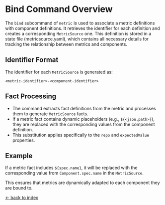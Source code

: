 # Bind Command Overview

The `bind` subcommand of `metric` is used to associate a metric definitions with component definitions. It retrieves the identifier for each definition and creates a corresponding `MetricSource` one. This definition is stored in a state file (metricsource.yaml), which contains all necessary details for tracking the relationship between metrics and components.

## Identifier Format

The identifier for each `MetricSource` is generated as:
```
<metric-identifier>-<component-identifier>
```

## Fact Processing

- The command extracts fact definitions from the metric and processes them to generate `MetricSource` facts.
- If a metric fact contains dynamic placeholders (e.g., `${<json.path>}`), they are replaced with the corresponding values from the component definition.
- This substitution applies specifically to the `repo` and `expectedValue` properties.

## Example

If a metric fact includes `${spec.name}`, it will be replaced with the corresponding value from `Component.spec.name` in the `MetricSource`.

This ensures that metrics are dynamically adapted to each component they are bound to.

[<- back to index](./index.md)
